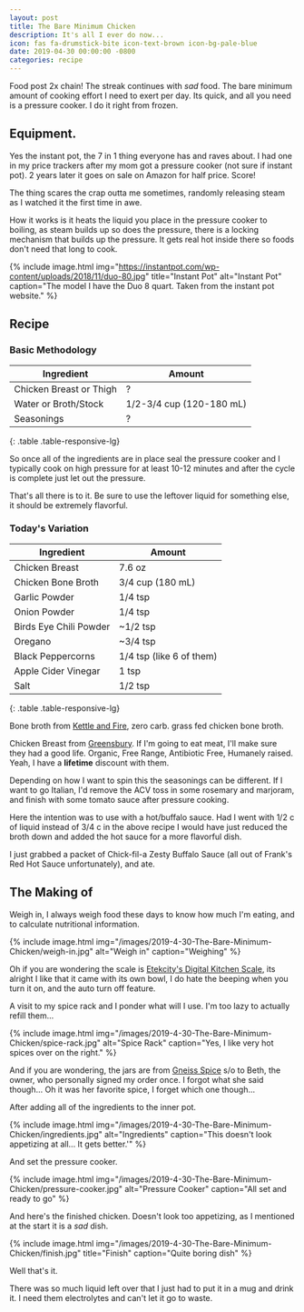 ```yaml
---
layout: post
title: The Bare Minimum Chicken
description: It's all I ever do now...
icon: fas fa-drumstick-bite icon-text-brown icon-bg-pale-blue
date: 2019-04-30 00:00:00 -0800
categories: recipe
---
```

Food post 2x chain! The streak continues with *sad* food. The bare minimum amount of cooking effort I need to exert per day. Its quick, and all you need is a pressure cooker. I do it right from frozen.


## Equipment.

Yes the instant pot, the 7 in 1 thing everyone has and raves about. I had one in my price trackers after my mom got a pressure cooker (not sure if instant pot). 2 years later it goes on sale on Amazon for half price. Score!

The thing scares the crap outta me sometimes, randomly releasing steam as I watched it the first time in awe.

How it works is it heats the liquid you place in the pressure cooker to boiling, as steam builds up so does the pressure, there is a locking mechanism that builds up the pressure.  It gets real hot inside there so foods don't need that long to cook.

{% include image.html
            img="https://instantpot.com/wp-content/uploads/2018/11/duo-80.jpg"
            title="Instant Pot"
            alt="Instant Pot"
            caption="The model I have the Duo 8 quart. Taken from the instant pot website." %}

## Recipe

### Basic Methodology

| Ingredient                  | Amount                   |
|-----------------------------|--------------------------|
| Chicken Breast or Thigh     | ?                        |
| Water or Broth/Stock        | 1/2-3/4 cup (120-180 mL) |
| Seasonings                  | ?                        |
{: .table .table-responsive-lg}

So once all of the ingredients are in place seal the pressure cooker and I typically cook on high pressure for at least 10-12 minutes and after the cycle is complete just let out the pressure.

That's all there is to it. Be sure to use the leftover liquid for something else, it should be extremely flavorful.


### Today's Variation

| Ingredient                  | Amount                   |
|-----------------------------|--------------------------|
| Chicken Breast              | 7.6 oz                   |
| Chicken Bone Broth          | 3/4 cup (180 mL)         |
| Garlic Powder               | 1/4 tsp                  |
| Onion Powder                | 1/4 tsp                  |
| Birds Eye Chili Powder      | ~1/2 tsp                 |
| Oregano                     | ~3/4 tsp                 |
| Black Peppercorns           | 1/4 tsp (like 6 of them) |
| Apple Cider Vinegar         | 1 tsp                    |
| Salt                        | 1/2 tsp                  |
{: .table .table-responsive-lg}

Bone broth from [Kettle and Fire](https://www.kettleandfire.com/), zero carb. grass fed chicken bone broth.

Chicken Breast from [Greensbury](https://www.greensbury.com/). If I'm going to eat meat, I'll make sure they had a good life. Organic, Free Range, Antibiotic Free, Humanely raised. Yeah, I have a **lifetime** discount with them.

Depending on how I want to spin this the seasonings can be different. If I want to go Italian, I'd remove the ACV toss in some rosemary and marjoram, and finish with some tomato sauce after pressure cooking.

Here the intention was to use with a hot/buffalo sauce. Had I went with 1/2 c of liquid instead of 3/4 c in the above recipe I would have just reduced the broth down and added the hot sauce for a more flavorful dish.

I just grabbed a packet of Chick-fil-a Zesty Buffalo Sauce (all out of Frank's Red Hot Sauce unfortunately), and ate.


## The Making of

Weigh in, I always weigh food these days to know how much I'm eating, and to calculate nutritional information.

{% include image.html
            img="/images/2019-4-30-The-Bare-Minimum-Chicken/weigh-in.jpg"
            alt="Weigh in"
            caption="Weighing" %}

Oh if you are wondering the scale is [Etekcity's Digital Kitchen Scale](https://www.etekcity.com/product/100167), its alright I like that it came with its own bowl, I do hate the beeping when you turn it on, and the auto turn off feature.

A visit to my spice rack and I ponder what will I use. I'm too lazy to actually refill them...

{% include image.html
            img="/images/2019-4-30-The-Bare-Minimum-Chicken/spice-rack.jpg"
            alt="Spice Rack"
            caption="Yes, I like very hot spices over on the right." %}

And if you are wondering, the jars are from [Gneiss Spice](https://gneissspice.com/) s/o to Beth, the owner, who personally signed my order once. I forgot what she said though... Oh it was her favorite spice, I forget which one though...

After adding all of the ingredients to the inner pot.

{% include image.html
            img="/images/2019-4-30-The-Bare-Minimum-Chicken/ingredients.jpg"
            alt="Ingredients"
            caption="This doesn't look appetizing at all... It gets better.'" %}

And set the pressure cooker.

{% include image.html
            img="/images/2019-4-30-The-Bare-Minimum-Chicken/pressure-cooker.jpg"
            alt="Pressure Cooker"
            caption="All set and ready to go" %}

And here's the finished chicken. Doesn't look too appetizing, as I mentioned at the start it is a *sad* dish.

{% include image.html
            img="/images/2019-4-30-The-Bare-Minimum-Chicken/finish.jpg"
            title="Finish"
            caption="Quite boring dish" %}

Well that's it.

There was so much liquid left over that I just had to put it in a mug and drink it. I need them electrolytes and can't let it go to waste.
